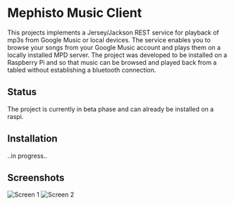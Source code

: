 Mephisto Music Client
=====================

This projects implements a Jersey/Jackson REST service for playback of mp3s from Google Music or local devices.
The service enables you to browse your songs from your Google Music account and plays them on a locally installed MPD server.
The project was developed to be installed on a Raspberry Pi and so that music can be browsed and played back from a tabled
without establishing a bluetooth connection.

Status
------

The project is currently in beta phase and can already be installed on a raspi.

Installation
------------

..in progress..


Screenshots
-----------

![Screen 1](http://www.matthias-faust.de/github/m1.jpg "")
![Screen 2](http://www.matthias-faust.de/github/m2.png "")